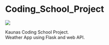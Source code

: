 # Coding_School_Project
<img src="https://repository-images.githubusercontent.com/240501220/7f2d6080-9456-11ea-9f2b-ec61f2b55b">

Kaunas Coding School Project.<br>
Weather App using Flask and web API.</br>
